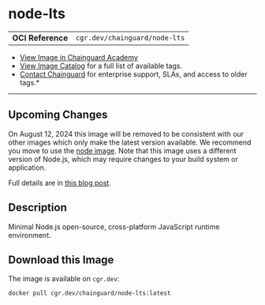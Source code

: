 <!--monopod:start-->
# node-lts
| | |
| - | - |
| **OCI Reference** | `cgr.dev/chainguard/node-lts` |


* [View Image in Chainguard Academy](https://edu.chainguard.dev/chainguard/chainguard-images/reference/node-lts/overview/)
* [View Image Catalog](https://console.enforce.dev/images/catalog) for a full list of available tags.
* [Contact Chainguard](https://www.chainguard.dev/chainguard-images) for enterprise support, SLAs, and access to older tags.*

---
<!--monopod:end-->

<!--overview:start-->
## Upcoming Changes

On August 12, 2024 this image will be removed to be consistent with our other images which only make
the latest version available. We recommend you move to use the [node image](../node/README.md). Note
that this image uses a different version of Node.js, which may require changes to your build system or
application.

Full details are in [this blog post](https://www.chainguard.dev/unchained/updates-to-lts-images-in-chainguard-images-developer-tier).

## Description

Minimal Node.js open-source, cross-platform JavaScript runtime environment.
<!--overview:end-->

<!--getting:start-->
## Download this Image
The image is available on `cgr.dev`:

```
docker pull cgr.dev/chainguard/node-lts:latest
```
<!--getting:end-->

<!--body:start-->
<!--body:end-->
